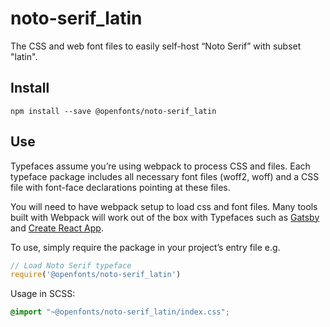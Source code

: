 
# noto-serif_latin

The CSS and web font files to easily self-host “Noto Serif” with subset "latin".

## Install

`npm install --save @openfonts/noto-serif_latin`

## Use

Typefaces assume you’re using webpack to process CSS and files. Each typeface
package includes all necessary font files (woff2, woff) and a CSS file with
font-face declarations pointing at these files.

You will need to have webpack setup to load css and font files. Many tools built
with Webpack will work out of the box with Typefaces such as [Gatsby](https://github.com/gatsbyjs/gatsby)
and [Create React App](https://github.com/facebookincubator/create-react-app).

To use, simply require the package in your project’s entry file e.g.

```javascript
// Load Noto Serif typeface
require('@openfonts/noto-serif_latin')
```

Usage in SCSS:
```scss
@import "~@openfonts/noto-serif_latin/index.css";
```
